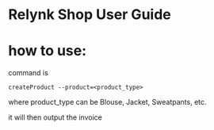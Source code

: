 # Relynk Shop User Guide
# how to use: 
command is 
```
createProduct --product=<product_type>
```
where product_type can be Blouse, Jacket, Sweatpants, etc.

it will then output the invoice
